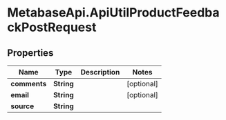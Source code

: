 # MetabaseApi.ApiUtilProductFeedbackPostRequest

## Properties

Name | Type | Description | Notes
------------ | ------------- | ------------- | -------------
**comments** | **String** |  | [optional] 
**email** | **String** |  | [optional] 
**source** | **String** |  | 


